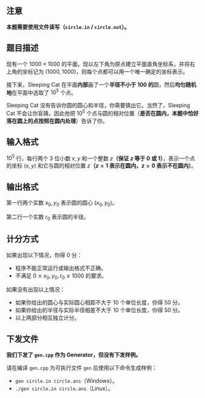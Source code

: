 ## 注意

**本题需要使用文件读写（`circle.in` / `circle.out`）。**

## 题目描述

现有一个 $1000 \times 1000$ 的平面。现以左下角为原点建立平面直角坐标系，并将右上角的坐标记为 $(1000,1000)$，则每个点都可以用一个唯一确定的坐标表示。

接下来，Sleeping Cat 在平面**内部**画了一个**半径不小于 $100$ 的**圆，然后**均匀随机地**在平面中选取了 $10^5$ 个点。

Sleeping Cat 没有告诉你圆的圆心和半径，你需要猜出它。当然了，Sleeping Cat 不会让你盲猜，因此他把 $10^5$ 个点与圆的相对位置（**是否在圆内，本题中恰好落在圆上的点按照在圆内处理**）告诉了你。

## 输入格式

$10^5$ 行，每行两个 $3$ 位小数 $x,y$ 和一个整数 $z$**（保证 $z$ 等于 $0$ 或 $1$）**，表示一个点的坐标 $(x,y)$ 和它与圆的相对位置 $z$**（$z=1$ 表示在圆内，$z=0$ 表示不在圆内）**。

## 输出格式

第一行两个实数 $x_0,y_0$ 表示圆的圆心 $(x_0,y_0)$。

第二行一个实数 $r_0$ 表示圆的半径。

## 计分方式

如果出现以下情况，你得 $0$ 分：

- 程序不能正常运行或输出格式不正确。
- 不满足 $0 \le x_0,y_0,r_0 \le 1000$ 的要求。

如果没有出现以上情况：

- 如果你给出的圆心与实际圆心相距不大于 $10$ 个单位长度，你得 $50$ 分。
- 如果你给出的半径与实际半径相差不大于 $10$ 个单位长度，你得 $50$ 分。
- 以上两部分相互独立计分。

## 下发文件

**我们下发了 `gen.cpp` 作为 Generator，但没有下发样例。**

请在编译 `gen.cpp` 为可执行文件 `gen` 后使用以下命令生成样例：

- `gen circle.in circle.ans`（Windows）。
- `./gen circle.in circle.ans`（Linux）。
